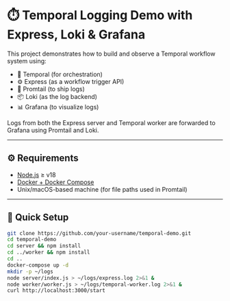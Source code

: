 # ⏱️ Temporal Logging Demo with Express, Loki & Grafana

This project demonstrates how to build and observe a Temporal workflow system using:

- 🧠 Temporal (for orchestration)
- ⚙️ Express (as a workflow trigger API)
- 📜 Promtail (to ship logs)
- 📦 Loki (as the log backend)
- 📊 Grafana (to visualize logs)

Logs from both the Express server and Temporal worker are forwarded to Grafana using Promtail and Loki.

---

## ⚙️ Requirements

- [Node.js](https://nodejs.org/) ≥ v18
- [Docker + Docker Compose](https://www.docker.com/)
- Unix/macOS-based machine (for file paths used in Promtail)

---

## 🚀 Quick Setup

```bash
git clone https://github.com/your-username/temporal-demo.git
cd temporal-demo
cd server && npm install
cd ../worker && npm install
cd ..
docker-compose up -d
mkdir -p ~/logs
node server/index.js > ~/logs/express.log 2>&1 &
node worker/worker.js > ~/logs/temporal-worker.log 2>&1 &
curl http://localhost:3000/start
```
